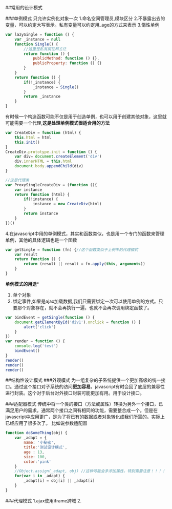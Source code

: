 ##常用的设计模式

###单例模式
只允许实例化对象一次
1.命名空间管理员,模块区分
2.不暴露出去的变量，可以约定大写表示。私有变量可以约定用_age的方式来表示
3.惰性单例

```javascript
var lazySingle = function () {
    var _instance = null
    function Single() {
        //这里是私有属性和方法
        return function () {
            publicMethod: function () {},
            publicProperty: function () {}
        }
    }
    return function () {
        if(!_instance) {
            _instance = Single()
        } 
        return _instance
    }
}
```
有时候一个构造函数可能不仅是用于创造单例，也可以用于创建其他对象，这里就可能需要一个代理,**这是处理单例模式很适合用的方法**
```javascript   
var CreateDiv = function (html) {
    this.html = html
    this.init()
}
CreateDiv.prototype.init = function () {
    var div= document.createElement('div')
    div.innerHTML = this.html
    document.body.appendChild(div) 
}

//这是代理类
var ProxySingleCreateDiv = (function (){
    var instance
    return function (html) {
        if(!instance) {
            instance = new CreateDiv(html)
        }
        return instance
    } 
})()
```
4.在javascript中用的单例模式，其实和函数类似，也是用一个专门的函数来管理单例，其他的具体逻辑也是一个函数
```javascript   
var getSingle = function (fn) {//这个函数类似于上例中的代理模式
    var result
    return function () {
        return (result || result = fn.apply(this, arguments))
    }
}
```

**单例模式的用途***
1. 单个对象
2. 绑定事件,如果是ajax加载数据,我们只需要绑定一次可以使用单例的方式。只要那个对象存在，就不会再执行一遍，也就不会再次调用绑定函数了。
```javascript
var bindEvent = getSingle(function () {
    document.getElementById('div1').onclick = function () {
        alert('click')
    }
})
var render = function () {
    console.log('test')
    bindEvent()
}
render()
render()
render()
```

##结构性设计模式
###外观模式
为一组复杂的子系统提供一个更加高级的统一接口。通过这个接口对子系统的访问**更加容易**。javascript有时会回了底层的兼容性进行封装。这个对于后台对外接口封装可能更加有用。用于设计接口。

###适配器模式
传统中将一个类的接口（方法或属性）转换为另外一个接口，已满足用户的需求。通常两个接口之间有相同的功能，需要整合成一个。但是在javascript中应用更广，是为了将已有的数据或者对象转化成我们所需的。实际上已经应用了很多次了。
比如说参数适配器
```javascript
function doSomeThing(obj) {
    var _adapt = {
        name: '小秘密',
        title:'测试设计模式',
        age : 13,
        size: 100,
        color:'pink'
    }
    //Object.assign(_adapt, obj) //这种可能会多添加属性，特别需要注意！！！！
    for(var i in _adapt) {
        _adapt[i] = obj[i] || _adapt[i]
    }
}
```

###代理模式
1.ajax使用iframe跨域
2.


